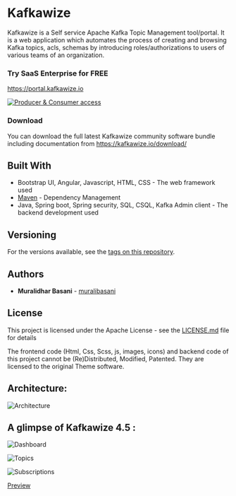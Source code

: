 # Kafkawize

Kafkawize is a Self service Apache Kafka Topic Management tool/portal. It is a web application which automates the process of creating and browsing Kafka topics, acls, schemas by introducing roles/authorizations to users of various teams of an organization.

### Try SaaS Enterprise for FREE

https://portal.kafkawize.io

[![Producer & Consumer access](https://yt-embed.herokuapp.com/embed?v=gZ-QZdpBy7k)](https://www.youtube.com/watch?v=gZ-QZdpBy7k "Producer & Consumer access")

### Download

You can download the full latest Kafkawize community software bundle including documentation from https://kafkawize.io/download/

## Built With

* Bootstrap UI, Angular, Javascript, HTML, CSS - The web framework used
* [Maven](https://maven.apache.org/) - Dependency Management
* Java, Spring boot, Spring security, SQL, CSQL, Kafka Admin client - The backend development used

## Versioning

For the versions available, see the [tags on this repository](https://github.com/muralibasani/kafkawize/tags). 

## Authors

* **Muralidhar Basani** - [muralibasani](https://github.com/muralibasani)

## License

This project is licensed under the Apache License  - see the [LICENSE.md](LICENSE.md) file for details

The frontend code (Html, Css, Scss, js, images, icons) and backend code of this project cannot be (Re)Distributed, Modified, Patented. 
They are licensed to the original Theme software.

## Architecture:

![Architecture](https://github.com/muralibasani/kafkawize/blob/master/screenshots/arch.png)

## A glimpse of Kafkawize 4.5 :

![Dashboard](https://github.com/muralibasani/kafkawize/blob/master/screenshots/Dashboard.JPG)


![Topics](https://github.com/muralibasani/kafkawize/blob/master/screenshots/BrowseTopics.JPG)


![Subscriptions](https://github.com/muralibasani/kafkawize/blob/master/screenshots/ViewAcls.JPG)


[Preview](https://youtu.be/Oy22txP80_8)
